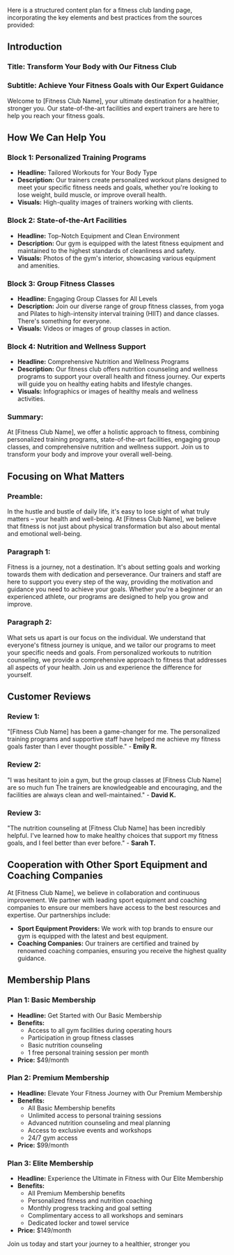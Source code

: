 Here is a structured content plan for a fitness club landing page, incorporating the key elements and best practices from the sources provided:

## Introduction
### Title: Transform Your Body with Our Fitness Club
### Subtitle: Achieve Your Fitness Goals with Our Expert Guidance

Welcome to [Fitness Club Name], your ultimate destination for a healthier, stronger you. Our state-of-the-art facilities and expert trainers are here to help you reach your fitness goals.

## How We Can Help You

### Block 1: Personalized Training Programs
- **Headline:** Tailored Workouts for Your Body Type
- **Description:** Our trainers create personalized workout plans designed to meet your specific fitness needs and goals, whether you're looking to lose weight, build muscle, or improve overall health.
- **Visuals:** High-quality images of trainers working with clients.

### Block 2: State-of-the-Art Facilities
- **Headline:** Top-Notch Equipment and Clean Environment
- **Description:** Our gym is equipped with the latest fitness equipment and maintained to the highest standards of cleanliness and safety.
- **Visuals:** Photos of the gym's interior, showcasing various equipment and amenities.

### Block 3: Group Fitness Classes
- **Headline:** Engaging Group Classes for All Levels
- **Description:** Join our diverse range of group fitness classes, from yoga and Pilates to high-intensity interval training (HIIT) and dance classes. There's something for everyone.
- **Visuals:** Videos or images of group classes in action.

### Block 4: Nutrition and Wellness Support
- **Headline:** Comprehensive Nutrition and Wellness Programs
- **Description:** Our fitness club offers nutrition counseling and wellness programs to support your overall health and fitness journey. Our experts will guide you on healthy eating habits and lifestyle changes.
- **Visuals:** Infographics or images of healthy meals and wellness activities.

### Summary:
At [Fitness Club Name], we offer a holistic approach to fitness, combining personalized training programs, state-of-the-art facilities, engaging group classes, and comprehensive nutrition and wellness support. Join us to transform your body and improve your overall well-being.

## Focusing on What Matters

### Preamble:
In the hustle and bustle of daily life, it's easy to lose sight of what truly matters – your health and well-being. At [Fitness Club Name], we believe that fitness is not just about physical transformation but also about mental and emotional well-being.

### Paragraph 1:
Fitness is a journey, not a destination. It's about setting goals and working towards them with dedication and perseverance. Our trainers and staff are here to support you every step of the way, providing the motivation and guidance you need to achieve your goals. Whether you're a beginner or an experienced athlete, our programs are designed to help you grow and improve.

### Paragraph 2:
What sets us apart is our focus on the individual. We understand that everyone's fitness journey is unique, and we tailor our programs to meet your specific needs and goals. From personalized workouts to nutrition counseling, we provide a comprehensive approach to fitness that addresses all aspects of your health. Join us and experience the difference for yourself.

## Customer Reviews

### Review 1:
"[Fitness Club Name] has been a game-changer for me. The personalized training programs and supportive staff have helped me achieve my fitness goals faster than I ever thought possible." - **Emily R.**

### Review 2:
"I was hesitant to join a gym, but the group classes at [Fitness Club Name] are so much fun The trainers are knowledgeable and encouraging, and the facilities are always clean and well-maintained." - **David K.**

### Review 3:
"The nutrition counseling at [Fitness Club Name] has been incredibly helpful. I've learned how to make healthy choices that support my fitness goals, and I feel better than ever before." - **Sarah T.**

## Cooperation with Other Sport Equipment and Coaching Companies

At [Fitness Club Name], we believe in collaboration and continuous improvement. We partner with leading sport equipment and coaching companies to ensure our members have access to the best resources and expertise. Our partnerships include:

- **Sport Equipment Providers:** We work with top brands to ensure our gym is equipped with the latest and best equipment.
- **Coaching Companies:** Our trainers are certified and trained by renowned coaching companies, ensuring you receive the highest quality guidance.

## Membership Plans

### Plan 1: Basic Membership
- **Headline:** Get Started with Our Basic Membership
- **Benefits:**
  - Access to all gym facilities during operating hours
  - Participation in group fitness classes
  - Basic nutrition counseling
  - 1 free personal training session per month
- **Price:** $49/month

### Plan 2: Premium Membership
- **Headline:** Elevate Your Fitness Journey with Our Premium Membership
- **Benefits:**
  - All Basic Membership benefits
  - Unlimited access to personal training sessions
  - Advanced nutrition counseling and meal planning
  - Access to exclusive events and workshops
  - 24/7 gym access
- **Price:** $99/month

### Plan 3: Elite Membership
- **Headline:** Experience the Ultimate in Fitness with Our Elite Membership
- **Benefits:**
  - All Premium Membership benefits
  - Personalized fitness and nutrition coaching
  - Monthly progress tracking and goal setting
  - Complimentary access to all workshops and seminars
  - Dedicated locker and towel service
- **Price:** $149/month

Join us today and start your journey to a healthier, stronger you